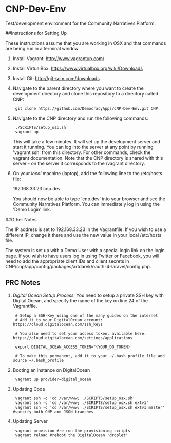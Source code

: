 CNP-Dev-Env
===========

Test/development environment for the Community Narratives Platform. 

##Instructions for Setting Up

These instructions assume that you are working in OSX and that commands are being run in a terminal window.

1. Install Vagrant: http://www.vagrantup.com/
2. Install VirtualBox: https://www.virtualbox.org/wiki/Downloads
3. Install Git: http://git-scm.com/downloads
4. Navigate to the parent directory where you want to create the development 
   directory and clone this repository to a directory called CNP:

        git clone https://github.com/DemocracyApps/CNP-Dev-Env.git CNP

5. Navigate to the CNP directory and run the following commands:

        ./SCRIPTS/setup_osx.sh
        vagrant up

   This will take a few minutes. It will set up the development server and start it running. You can
   log into the server at any point by running 'vagrant ssh' from this directory. For other commands,
   check the vagrant documentation. Note that the CNP directory is shared with this server - on the server it corresponds to the /vagrant directory.

6. On your *local* machine (laptop), add the following line to the /etc/hosts file:

      192.168.33.23  cnp.dev
      
   You should now be able to type 'cnp.dev' into your browser and see the Community Narratives Platform.
   You can immediately log in using the 'Demo Login' link.

##Other Notes

   The IP address is set to 192.168.33.23 in the Vagrantfile. If you wish to use a different
   IP, change it there and use the new value in your local /etc/hosts file.

   The system is set up with a Demo User with a special login link on the login page. If you wish
   to have users log in using Twitter or Facebook, you will need to add the appropriate client IDs and client secrets in CNP/cnp/app/config/packages/artdarek/oauth-4-laravel/config.php.


## PRC Notes

1. *Digital Ocean Setup Process:* You need to setup a private SSH key with Digital Ocean, and specify the name of the key on line 24 of the Vagrantfile.

        # Setup a SSH-Key using one of the many guides on the internet
        # Add it to your DigitalOcean account: https://cloud.digitalocean.com/ssh_keys

        # You also need to set your access token, available here: https://cloud.digitalocean.com/settings/applications

        export DIGITAL_OCEAN_ACCESS_TOKEN="{YOUR_DO_TOKEN}

        # To make this permanent, add it to your ~/.bash_profile file and source ~/.bash_profile

2. Booting an instance on DigitalOcean

        vagrant up provider=digital_ocean

3. Updating Code

        vagrant ssh -c 'cd /var/www; ./SCRIPTS/setup_osx.sh'
        vagrant ssh -c 'cd /var/www; ./SCRIPTS/setup_osx.sh extv1'
        vagrant ssh -c 'cd /var/www; ./SCRIPTS/setup_osx.sh extv1 master' #specify both CNP and JSON branches


4. Updating Server

        vagrant provision #re-run the provisioning scripts
        vagrant reload #reboot the DigitalOcean 'droplet'

